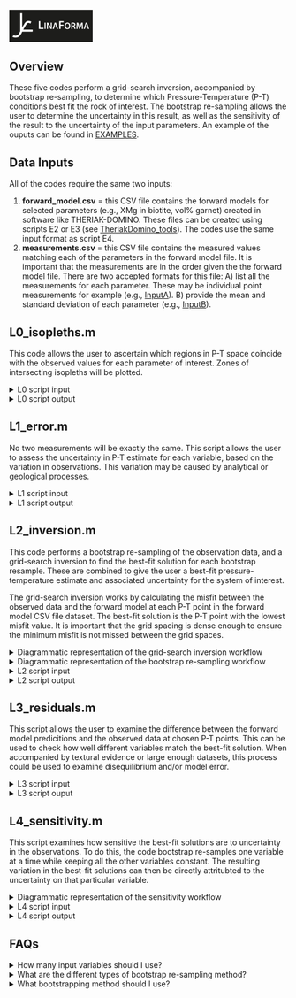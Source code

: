 <p align="left">
<img src="https://github.com/TMackay-Champion/LinaForma/blob/d2577b0a12c168a8a8fe5a055eeb452f473757e5/images/logo_black.jpg", width="30%">
</p>

## Overview
These five codes perform a grid-search inversion, accompanied by bootstrap re-sampling, to determine which Pressure-Temperature (P-T) conditions best fit the rock of interest. The bootstrap re-sampling allows the user to determine the uncertainty in this result, as well as the sensitivity of the result to the uncertainty of the input parameters. An example of the ouputs can be found in [EXAMPLES](https://github.com/TMackay-Champion/LinaForma/tree/8486dc1820e7d5363f01476148a69ec186ac12be/EXAMPLES).

## Data Inputs
All of the codes require the same two inputs:
1) **forward_model.csv** = this CSV file contains the forward models for selected parameters (e.g., XMg in biotite, vol% garnet) created in software like THERIAK-DOMINO. These files can be created using scripts E2 or E3 (see [TheriakDomino_tools](https://github.com/TMackay-Champion/LinaForma/tree/8486dc1820e7d5363f01476148a69ec186ac12be/TheriakDomino_tools)). The codes use the same input format as script E4.
2) **measurements.csv** = this CSV file contains the measured values matching each of the parameters in the forward model file. It is important that the measurements are in the order given the the forward model file. There are two accepted formats for this file: A) list all the measurements for each parameter. These may be individual point measurements for example (e.g., [InputA](https://github.com/TMackay-Champion/LinaForma/blob/fc10a0389be120343103fd7d5d064678d722b435/EXAMPLES/InputA.csv)). B) provide the mean and standard deviation of each parameter (e.g., [InputB](https://github.com/TMackay-Champion/LinaForma/blob/fc10a0389be120343103fd7d5d064678d722b435/EXAMPLES/InputB.csv)). 


## L0_isopleths.m
This code allows the user to ascertain which regions in P-T space coincide with the observed values for each parameter of interest. Zones of intersecting isopleths will be plotted.

<details>
<summary> L0 script input </summary>

 % ====== Data ======\
**model = '?'**\
 This is the CSV file for the forward models (e.g., inputs/forward_model.csv).\
**measurements = '?'**\
This is the CSV file for the measurements (e.g., 'inputs/measurement_distributions.csv').

% ====== Data type ======\
**raw = ?**\
This is the type of format you have used for your input measurements file. If you have used InputA (see above), then raw = 1. If you have used InputB, then raw = 0.

% ====== Range of values (only applicable if raw = 0 ======\
**sd = ?**\
This parameter is only applicable if you have used InputA, and controls the range of isopleth values plotted\
(i.e., range = MEAN +/- sd * STANDARDDEVIATION).

% ====== PLOTS ======\
% PLOT 1 = percentage overlap plot\
**all1 = ?**\
% Do you want to plot all of the variables? 1 = YES, 0 = NO.\
**columns1 = [?]**\
If you have selected all1 = 0, which column of the input measurements (i.e., parameters) do you want to plot?\

% PLOT 2 = individual isopleths\
**all2 = ?**\
Do you want to plot all of the variables? 1 = YES, 0 = NO.\
**columns2 = [?]**\
If you have selected all2 = 0, which column of the input measurements (i.e., parameters) do you want to plot?\
</details>

<details>
<summary> L0 script output </summary>
 
The code outputs three figures: 
1) **Percentage overlap**. This plot shows the regions in P-T space which have the greatest percentage of overlapping parameters. 
2) **Isopleths**. This plot shows which regions in P-T space coincide with the observed values for each parameter of interest. Different parameters are ascribed different colours.
3) **Overlapping contours**. This plot shows the contours for each parameter and the overlapping areas in P-T space for the measured values.
</details>


## L1_error.m
No two measurements will be exactly the same. This script allows the user to assess the uncertainty in P-T estimate for each variable, based on the variation in observations. This variation may be caused by analytical or geological processes. 

<details>
<summary> L1 script input </summary>

% ====== Data ======\
**model = '?'**. As above.\
**measurements = '?'**. As above.

% ====== Data type ======\
**raw = ?**. As above.

% ====== Sampling parameters (only applicable if raw = 0) ======\
**n = ?**\
This is only applicable if raw = 0. It controls the number of random samples taken from the distribution of each variable (it assumes a normal distrubtion, created using the input mean and standard deviation).
</details>

<details>
<summary> L1 script output </summary>
 
The code outputs two figures: 
1) a boxplot for each variable showing how temperature estimates vary based on the range of measured values.
2) a boxplot for each variable showing how pressure estimates vary based on the range of measured values.
</details>


## L2_inversion.m
This code performs a bootstrap re-sampling of the observation data, and a grid-search inversion to find the best-fit solution for each bootstrap resample. These are combined to give the user a best-fit pressure-temperature estimate and associated uncertainty for the system of interest. 

The grid-search inversion works by calculating the misfit between the observed data and the forward model at each P-T point in the forward model CSV file dataset. The best-fit solution is the P-T point with the lowest misfit value. It is important that the grid spacing is dense enough to ensure the minimum misfit is not missed between the grid spaces. 

<details>
<summary> Diagrammatic representation of the grid-search inversion workflow </summary>
 <p align="center">
<img src="https://github.com/TMackay-Champion/LinaForma/blob/3aaf53b7526049c99e900da48fb3ca8a4db37272/images/L_gridsearch.png", width="90%">
</p>
</p>
</details>

<details>
<summary> Diagrammatic representation of the bootstrap re-sampling workflow </summary>
 <p align="center">
<img src="https://github.com/TMackay-Champion/LinaForma/blob/3aaf53b7526049c99e900da48fb3ca8a4db37272/images/L_bootstrap.png", width="90%">
</p>
</details>

<details>
<summary> L2 script input </summary>
 
% ====== Data ======\
**model = '?'**. As above.\
**measurements = '?'**. As above.

% ====== Data type ======\
**raw = ?**. As above.

% ====== Bootstrapping parameters ======\
**bootstrap_type = ?**\
The type of bootstrapping. Parametric = 1, non-parametric = 0. Only parametric is available if raw = 0.\
**it = ?**\
The number of re-samples you want to take.

% ====== PLOTS ======\
**confidence_level = ?**\
The 2D confidence level for the ellipse plotted in Figure 2.\
**boxplots = ?**\
Do you want boxplots or histograms? 1 = boxplot, 0 = histogram.\
**plot_type = ?**\
% What type of plot do you want in Figure 2? 1 = contour plot, 0 = heatmap.\
**T_bins = ?**\
Number of temperature bins in 2D histogram (Figure 2, 4).\
**P_bins = ?**\
Number of pressure bins in 2D histogram (Figure 2, 4).\
</details>

<details>
<summary> L2 script output </summary>
 
The code outputs four figures:

1) a grid showing the extent and resolution of the forward models.
2) the grid-search solution with uncertainty analysis.
3) a plot showing all of the best-fit solutions overlain on the overlapping contour plot of L0_isopleths.m script.
4) a 2D histogram of the best-fit solutions.
</details>

## L3_residuals.m
This script allows the user to examine the difference between the forward model predicitions and the observed data at chosen P-T points.
This can be used to check how well different variables match the best-fit solution. When accompanied by textural evidence or large enough datasets, this process could be used to examine disequilibrium and/or model error.

<details>
<summary> L3 script input </summary>
 
% ====== Data ======\
**model = '?'**. As above.\
**measurements = '?'**. As above.

% ====== Data type ======\
**raw = ?**. As above.

% ====== Select P-T point for forward model data ======\
**T_best = ?**.\
Select the T point of the forward model to which the variables will be compared.\
**P_best = ?**.\
Select the P point of the forward model to which the variables will be compared. Units = bars.
</details>

<details>
<summary> L3 script ouput </summary>
This code outputs boxplots for each variable showing the distribution of observations and the forward model predicted value.
</details>


## L4_sensitivity.m
This script examines how sensitive the best-fit solutions are to uncertainty in the observations. To do this, the code bootstrap re-samples one variable at a time while keeping all the other variables constant. The resulting variation in the best-fit solutions can then be directly attritubted to the uncertainty on that particular variable. 

<details>
<summary> Diagrammatic representation of the sensitivity workflow </summary>
 <p align="center">
<img src="https://github.com/TMackay-Champion/LinaForma/blob/3aaf53b7526049c99e900da48fb3ca8a4db37272/images/L_sensitivity.png", width="90%">
</p>
</details>

<details>
<summary> L4 script input </summary>
 
% ====== Data ======\
**model = '?'**. As above.\
**measurements = '?'**. As above.

% ====== Data type ======\
**raw = ?**. As above.

% ====== Bootstrapping parameters ======\
**bootstrap_type = ?**. As above.\
**it = ?**. As above.\

% ====== Select P-T point for sensitivity analysis ======\
**T_best = ?**\
Select the best-fit T point at which the sensitivity will be computed.
**P_best = ?**\
Select the best-fit P point at which the sensitivity will be computed.
</details>

<details>
<summary> L4 script output </summary>
This code outputs two "tornado" plots, one for temperature and one for pressure.
These plots display how the variation in a particular variable influences the best-fit solutions relative to a given best-fit solution (ideally the output of the L2_inversion.m script).
</details>


## FAQs
<details>
<summary> How many input variables should I use? </summary>
A grid-search is a non-linear inversion. The problem is overdetermined because the number of observations is in excess of of the number of model parameters. 
Each data point provides a constraint on the possible solution. By incorporating multiple constraints, overdetermined problems can identify and compensate for errors in the different variables.
This often results in a higher precision estimate than could be achieved by the individual variables alone. 

This is important when considering correlated variables. In an error-free system, it would be reasonable to remove all correlated variables. However, each variable in a petrological system is associated with a different level of error and the primary cause of this error will vary between different variables. 
One can readily imagine a situation in which two highly correlated variables result in different P-T estimates due to petrological or model error. Considering the two variables together allows the user to determine the most appropriate solution.
As such, we deem it acceptable to use variables which are predicted to be highly correlated in the forward model. 
However, phases which are common to one mineral should only be used together if a degree of freedom remains. For example, e.g., the composition of plagioclase can be described by Xan and Xab. You should only use 1 of these variables, to maintain a degree of freedom. 
</details>

<details>
 <summary> What are the different types of bootstrap re-sampling method? </summary>
Bootstrap resampling refers to random re-sampling of the original dataset, with replacement. This re-sampling is used to examine the uncertainty of the best-fit solution. Uncertainty may be introduced through model error, mesasurement error, disequilibrium and other such processes. 
Using bootstrapping, we can examine the effects of these errors on our P-T solution. The codes allow three different styles of re-sampling for each variable in turn:
1) Parametric bootstrapping (option 1): this assumes that the data follow a specific parametric distribution, such as the normal distribution. 
Bootstrap samples are chosen by randomly drawing observations from the assumed distribution with replacement. The LinaForma code assumes a normal distribtuion, and calculates an appropriate mean and standard deviation from the data given in observations.csv.
2) Non-parametric bootstrapping (option 0): this option re-samples the original data mulitple times and calculates the mean from each re-sampling. These mean values are used in the grid-search.
3) "Synthetic bootstrapping" (option -1): in this option, the code lets the user decide on an appropriate mean and standard deviation for a Gaussian parametric bootstrap using the "synthetic.csv" file.
</details>


<details>
<summary> What bootstrapping method should I use? </summary>
 
The method of bootstrapping depends on your assumptions surrounding the sources of error in the system.
Non-parametric bootstrapping assumes that the underlying model generating the data is unknown or too complex to be accurately represented by a parametric distribution. 
Instead of making explicit assumptions about the model, non-parametric bootstrapping focuses solely on the observed data and its properties. This error can be examinied for each variable using the L1_error.m script (Part 1).
As such, we deem this bootstrap method to be most appropriate if we assume that the primary source of error is analytical and/or related to disequilbrium, geological uncertainty etc. 
In this case, the error associated with the observations is greater than associated model error. 

However, in some cases the primary source of error may be model error. In this case, the synthetic bootstrap option may be most suitable as it allows the user to select an appropriate mean and standard deviation. 
A standard deviation should be chosen which allows for a suitable degree of temperature and pressure uncertainty for the particular variable of interest. This can be chosen with the help of the L1_error.m script (Part 2).
We have generally found that a standard deviation equivalent to 20% of the mean value is more than enough.
</details>










